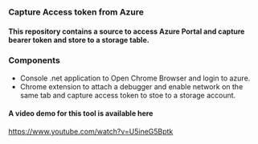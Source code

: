 ### Capture Access token from Azure

#### This repository contains a source to access  Azure Portal and capture bearer token and store to a storage table.

### Components 

- Console .net application to Open Chrome Browser and login to azure.
- Chrome extension to attach a debugger and enable network on the same tab and capture access token to stoe to a storage account.


#### A video demo for this tool is available here 
https://www.youtube.com/watch?v=U5ineG5Bptk
